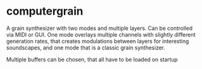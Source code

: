 # computergrain
A grain synthesizer with two modes and multiple layers. Can be controlled via MIDI or GUI.
One mode overlays multiple channels with slightly different generation rates,
that creates modulations between layers for interesting soundscapes, and one mode
that is a classic grain synthesizer.

Multiple buffers can be chosen, that all have to be loaded on startup
